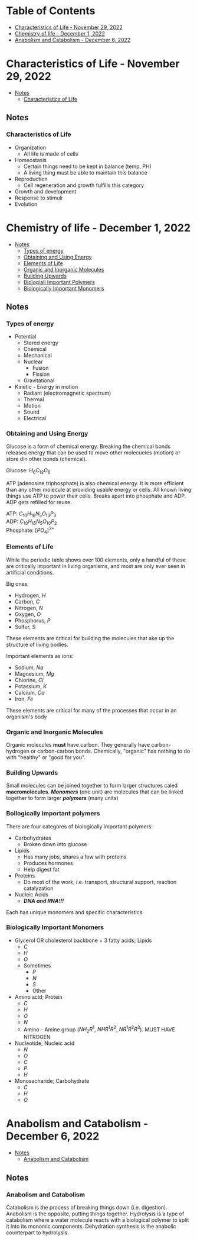 # Table of Contents

- [Characteristics of Life - November 29, 2022](#characteristics-of-life---november-29-2022)
- [Chemistry of life - December 1, 2022](#chemistry-of-life---december-1-2022)
- [Anabolism and Catabolism - December 6, 2022](#anabolism-and-catabolism---december-6-2022)

# Characteristics of Life - November 29, 2022

- [Notes](#notes)
    - [Characteristics of Life](#characteristics-of-life)

## Notes

### Characteristics of Life

- Organization
    - All life is made of cells
- Homeostasis
    - Certain things need to be kept in balance (temp, PH)
    - A living thing must be able to maintain this balance
- Reproduction
    - Cell regeneration and growth fulfills this category
- Growth and development
- Response to stimuli
- Evolution

# Chemistry of life - December 1, 2022

- [Notes](#notes-1)
    - [Types of energy](#types-of-energy)
    - [Obtaining and Using Energy](#obtaining-and-using-energy)
    - [Elements of Life](#elements-of-life)
    - [Organic and Inorganic Molecules](#organic-and-inorganic-molecules)
    - [Building Upwards](#building-upwards)
    - [Biologiall Important Polymers](#boilogically-important-polymers)
    - [Biologically Important Monomers](#biologically-important-monomers)

## Notes

### Types of energy

- Potential
    - Stored energy
    - Chemical
    - Mechanical
    - Nuclear
        - Fusion
        - Fission
    - Gravitational
- Kinetic - Energy in motion
    - Radiant (electromagnetic spectrum)
    - Thermal
    - Motion
    - Sound
    - Electrical

### Obtaining and Using Energy

Glucose is a form of chemical energy. Breaking the chemical bonds releases energy that can be used to move other molecueles (motion) or store din other bonds (chemical).

Glucose: $H_6C_{12}O_6$

ATP (adenosine triphosphate) is also chemical energy. It is more efficient than any other molecule at providing usable energy or cells. All known living things use ATP to power their cells. Breaks apart into phosphate and ADP. ADP gets refilled for reuse.

ATP: $C_{10}H_{16}N_5O_{13}P_3$  
ADP: $C_{10}H_{15}N_5O_{10}P_2$  
Phosphate: $[PO_4]^{3+}$

### Elements of Life

While the periodic table shows over 100 elements, only a handful of these are critically important in living organisms, and most are only ever seen in artificial conditions.

Big ones:

- Hydrogen, $H$
- Carbon, $C$
- Nitrogen, $N$
- Oxygen, $O$
- Phosphorus, $P$
- Sulfur, $S$

These elements are critical for building the molecules that ake up the structure of living bodies.

Important elements as ions:

- Sodium, $Na$
- Magnesium, $Mg$
- Chlorine, $Cl$
- Potassium, $K$
- Calcium, $Ca$
- Iron, $Fe$

These elements are critical for many of the processes that occur in an organism's body

### Organic and Inorganic Molecules

Organic molecules **must** have carbon. They generally have carbon-hydrogen or carbon-carbon bonds. Chemically, "organic" has nothing to do with "healthy" or "good for you".

### Building Upwards

Small molecules can be joined together to form larger structures caled **macromolecules**. ***Monomers*** (one unit) are molecules that can be linked together to form larger ***polymers*** (many units)

### Boilogically important polymers

There are four categores of biologically important polymers:

- Carbohydrates
    - Broken down into glucose
- Lipids
    - Has many jobs, shares a few with proteins
    - Produces hormones
    - Help digest fat
- Proteins
    - Do most of the work, i.e. transport, structural support, reaction catalyzation
- Nucleic Acids
    - ***DNA and RNA!!!***

Each has unique monomers and specific characteristics

### Biologically Important Monomers

- Glycerol OR cholesterol backbone + 3 fatty acids; Lipids
    - $C$
    - $H$
    - $O$
    - Sometimes
        - $P$
        - $N$
        - $S$
        - Other
- Amino acid; Protein
    - $C$
    - $H$
    - $O$
    - $N$
    - Amino - Amine group ($NH_2R^1$, $NHR^1R^2$, $NR^1R^2R^3$). MUST HAVE NITROGEN
- Nucleotide; Nucleic acid
    - $N$
    - $O$
    - $C$
    - $P$
    - $H$
- Monosacharide; Carbohydrate
    - $C$
    - $H$
    - $O$

# Anabolism and Catabolism - December 6, 2022

- [Notes](#notes-2)
    - [Anabolism and Catabolism](#anabolism-and-catabolism)

## Notes

### Anabolism and Catabolism

Catabolism is the process of breaking things down (i.e. digestion). Anabolism is the opposite, putting things together. Hydrolysis is a type of catabolism where a water molecule reacts with a biological polymer to split it into its monomic components. Dehydration synthesis is the anabolic counterpart to hydrolysis.
